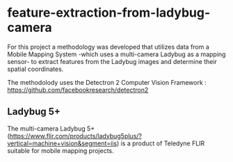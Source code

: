 # feature-extraction-from-ladybug-camera
For this project a methodology was developed that utilizes data from a Mobile Mapping System -which uses a multi-camera Ladybug as a mapping sensor- to extract features from the Ladybug images and determine their spatial coordinates.

The methodolody uses the Detectron 2 Computer Vision Framework : https://github.com/facebookresearch/detectron2

## Ladybug 5+
The multi-camera Ladybug 5+ (https://www.flir.com/products/ladybug5plus/?vertical=machine+vision&segment=iis) is a product of Teledyne FLIR suitable for mobile mapping projects.
